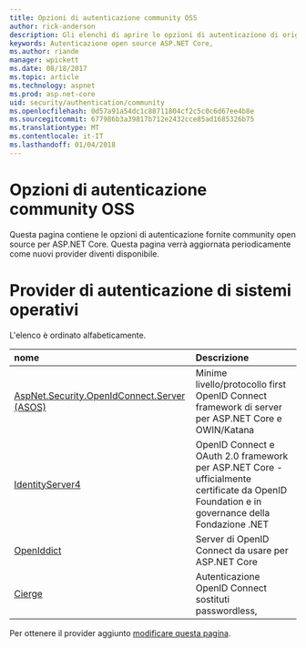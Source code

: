 ```yaml
---
title: Opzioni di autenticazione community OSS
author: rick-anderson
description: Gli elenchi di aprire le opzioni di autenticazione di origine per ASP.NET Core.
keywords: Autenticazione open source ASP.NET Core,
ms.author: riande
manager: wpickett
ms.date: 08/18/2017
ms.topic: article
ms.technology: aspnet
ms.prod: asp.net-core
uid: security/authentication/community
ms.openlocfilehash: 0d57a91a54dc1c88711804cf2c5c0c6d67ee4b8e
ms.sourcegitcommit: 677986b3a39817b712e2432cce85ad1685326b75
ms.translationtype: MT
ms.contentlocale: it-IT
ms.lasthandoff: 01/04/2018
---
```

# <a name="community-oss-authentication-options"></a>Opzioni di autenticazione community OSS

Questa pagina contiene le opzioni di autenticazione fornite community open source per ASP.NET Core. Questa pagina verrà aggiornata periodicamente come nuovi provider diventi disponibile.

# <a name="oss-authentication-providers"></a>Provider di autenticazione di sistemi operativi

L'elenco è ordinato alfabeticamente.

| nome | Descrizione |
|:--------------|:------------------|
| [AspNet.Security.OpenIdConnect.Server (ASOS)](https://github.com/aspnet-contrib/AspNet.Security.OpenIdConnect.Server) | Minime livello/protocollo first OpenID Connect framework di server per ASP.NET Core e OWIN/Katana |
| [IdentityServer4](https://identityserver.io/) | OpenID Connect e OAuth 2.0 framework per ASP.NET Core - ufficialmente certificate da OpenID Foundation e in governance della Fondazione .NET |
| [OpenIddict](https://github.com/openiddict/openiddict-core) | Server di OpenID Connect da usare per ASP.NET Core  |
| [Cierge](https://github.com/pwdless/Cierge) | Autenticazione OpenID Connect sostituti passwordless,   |

Per ottenere il provider aggiunto [modificare questa pagina](https://github.com/login?return_to=https%3A%2F%2Fgithub.com%2Faspnet%2FDocs%2Fedit%2Fmaster%2Faspnetcore%2Fsecurity%2Fauthentication%2Fcommunity.md).
